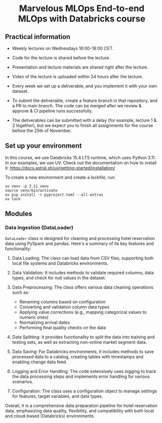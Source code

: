 <h1 align="center">
Marvelous MLOps End-to-end MLOps with Databricks course

## Practical information
- Weekly lectures on Wednesdays 16:00-18:00 CET.
- Code for the lecture is shared before the lecture.
- Presentation and lecture materials are shared right after the lecture.
- Video of the lecture is uploaded within 24 hours after the lecture.

- Every week we set up a deliverable, and you implement it with your own dataset.
- To submit the deliverable, create a feature branch in that repository, and a PR to main branch. The code can be merged after we review & approve & CI pipeline runs successfully.
- The deliverables can be submitted with a delay (for example, lecture 1 & 2 together), but we expect you to finish all assignments for the course before the 25th of November.


## Set up your environment
In this course, we use Databricks 15.4 LTS runtime, which uses Python 3.11.
In our examples, we use UV. Check out the documentation on how to install it: https://docs.astral.sh/uv/getting-started/installation/

To create a new environment and create a lockfile, run:

```
uv venv -p 3.11 venv
source venv/bin/activate
uv pip install -r pyproject.toml --all-extras
uv lock
```

## Modules
### Data Ingestion (DataLoader)
 `DataLoader` class is designed for cleaning and processing hotel reservation data using PySpark and pandas. Here's a summary of its key features and functionality:

1. Data Loading: The class can load data from CSV files, supporting both local file systems and Databricks environments.

2. Data Validation: It includes methods to validate required columns, data types, and check for null values in the dataset.

3. Data Preprocessing: The class offers various data cleaning operations such as:
   - Renaming columns based on configuration
   - Converting and validation column data types
   - Applying value corrections (e.g., mapping categorical values to numeric ones)
   - Normalizing arrival dates
   - Performing final quality checks on the data

4. Data Splitting: It provides functionality to split the data into training and testing sets, as well as extracting non-online market segment data.

5. Data Saving: For Databricks environments, it includes methods to save processed data to a catalog, creating tables with timestamps and enabling change data feed.

6. Logging and Error Handling: The code extensively uses logging to track the data processing steps and implements error handling for various scenarios.

7. Configuration: The class uses a configuration object to manage settings for features, target variables, and data types.

Overall, it is a comprehensive data preparation pipeline for hotel reservation data, emphasizing data quality, flexibility, and compatibility with both local and cloud-based (Databricks) environments.
